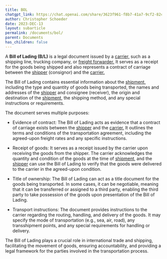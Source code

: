 ```yaml
---
title: BOL
chatgpt_link: https://chat.openai.com/share/3623f961-f8b7-41a7-9cf2-82c7ebd871ea
author: Christopher Schoeder
date: 2023-DEC-13
layout: subarticle
permalink: /documents/bol/
parent: Documents
has_children: false
---
```


A **Bill of Lading (B/L)** is a legal document issued by a <a href="/carriers/">carrier,</a> such as a shipping line, trucking company, or <a href="/parties/freight-forwarder">freight forwarder.</a> It serves as a receipt for the goods being shipped and also represents a contract of carriage between the <a href="/parties/shipper">shipper</a> (consignor) and the <a href="/carriers">carrier.</a>

The Bill of Lading contains essential information about the <a href="/glossery/shipments">shipment,</a> including the type and quantity of goods being transported, the names and addresses of the <a href="/parties/shipper">shipper</a> and consignee (receiver), the origin and destination of the <a href="/glossery/shipments">shipment,</a> the shipping method, and any special instructions or requirements.

The document serves multiple purposes:

- Evidence of contract: The Bill of Lading acts as evidence that a contract of carriage exists between the <a href="/parties/shipper">shipper</a> and the <a href="/carriers">carrier.</a> It outlines the terms and conditions of the transportation agreement, including the agreed-upon freight rates and any specific instructions.

- Receipt of goods: It serves as a receipt issued by the carrier upon receiving the goods from the shipper. The carrier acknowledges the quantity and condition of the goods at the time of <a href="/glossery/shipments">shipment,</a> and the <a href="/parties/shipper">shipper</a> can use the Bill of Lading to verify that the goods were delivered to the carrier in the agreed-upon condition.

- Title of ownership: The Bill of Lading can act as a title document for the goods being transported. In some cases, it can be negotiable, meaning that it can be transferred or assigned to a third party, enabling the third party to take possession of the goods upon presentation of the Bill of Lading.

- Transport instructions: The document provides instructions to the carrier regarding the routing, handling, and delivery of the goods. It may specify the mode of transportation (e.g., sea, air, road), any transshipment points, and any special requirements for handling or delivery.

The Bill of Lading plays a crucial role in international trade and shipping, facilitating the movement of goods, ensuring accountability, and providing a legal framework for the parties involved in the transportation process.
